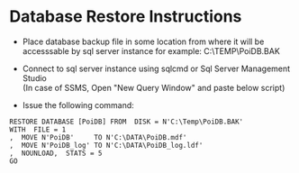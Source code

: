 # Database Restore Instructions

* Place database backup file in some location from where it will be accesssable by sql server instance for example: C:\TEMP\PoiDB.BAK

* Connect to sql server instance using sqlcmd or Sql Server Management Studio <br>
(In case of SSMS, Open "New Query Window" and paste below script)

* Issue the following command: 
```
RESTORE DATABASE [PoiDB] FROM  DISK = N'C:\Temp\PoiDB.BAK'
WITH  FILE = 1
,  MOVE N'PoiDB'     TO N'C:\DATA\PoiDB.mdf'
,  MOVE N'PoiDB_log' TO N'C:\DATA\PoiDB_log.ldf'
,  NOUNLOAD,  STATS = 5
GO
```
